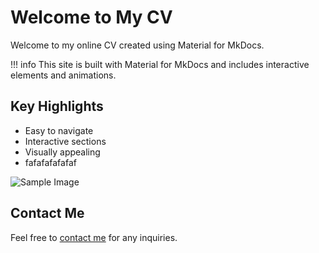 # Welcome to My CV

Welcome to my online CV created using Material for MkDocs.

!!! info
    This site is built with Material for MkDocs and includes interactive elements and animations.

## Key Highlights
- Easy to navigate
- Interactive sections
- Visually appealing
- fafafafafafaf

![Sample Image](https://via.placeholder.com/800x400)

## Contact Me
Feel free to [contact me](mailto:mostafaismae2002@gmail.com) for any inquiries.
